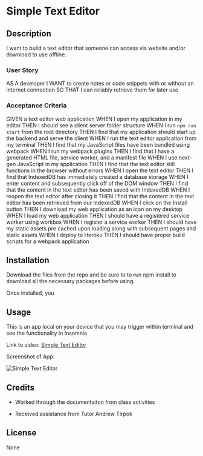 # Simple Text Editor

## Description

I want to build a text editor that someone can access via website and/or download to use offline.

### User Story

AS A developer
I WANT to create notes or code snippets with or without an internet connection
SO THAT I can reliably retrieve them for later use

### Acceptance Criteria

GIVEN a text editor web application
WHEN I open my application in my editor
THEN I should see a client server folder structure
WHEN I run `npm run start` from the root directory
THEN I find that my application should start up the backend and serve the client
WHEN I run the text editor application from my terminal
THEN I find that my JavaScript files have been bundled using webpack
WHEN I run my webpack plugins
THEN I find that I have a generated HTML file, service worker, and a manifest file
WHEN I use next-gen JavaScript in my application
THEN I find that the text editor still functions in the browser without errors
WHEN I open the text editor
THEN I find that IndexedDB has immediately created a database storage
WHEN I enter content and subsequently click off of the DOM window
THEN I find that the content in the text editor has been saved with IndexedDB
WHEN I reopen the text editor after closing it
THEN I find that the content in the text editor has been retrieved from our IndexedDB
WHEN I click on the Install button
THEN I download my web application as an icon on my desktop
WHEN I load my web application
THEN I should have a registered service worker using workbox
WHEN I register a service worker
THEN I should have my static assets pre cached upon loading along with subsequent pages and static assets
WHEN I deploy to Heroku
THEN I should have proper build scripts for a webpack application

## Installation

Download the files from the repo and be sure to to run npm install to download all the necessary packages before using.

Once installed, you 

## Usage

This is an app local on your device that you may trigger within terminal and see the functionality in Insomnia

Link to video: [Simple Text Editor](https://drive.google.com/file/d/1vfQCZrYs9eiavhVVP4kIXE90ziFXViFy/view)

Screenshot of App: 

![Simple Text Editor](/social-app.png "Simple Text Editor")

## Credits

* Worked through the documentaiton from class activities

* Received assistance from Tutor Andrew Tirpok

## License

None
